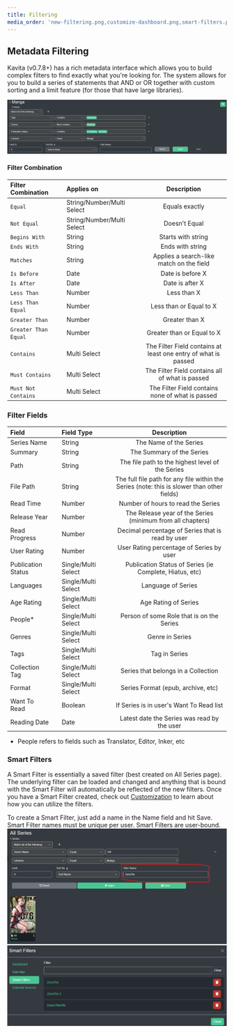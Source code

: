 ```yaml
---
title: Filtering
media_order: 'new-filtering.png,customize-dashboard.png,smart-filters.png,create_smart_filter.png,smart filter list.png'
---
```


## Metadata Filtering
Kavita (v0.7.8+) has a rich metadata interface which allows you to build complex filters to find exactly what you're looking for. The system allows for you to build a series of statements that AND or OR together with custom sorting and a limit feature (for those that have large libraries). 

![new-filtering](new-filtering.png "new-filtering")

#### Filter Combination
| Filter Combination           || Applies on          ||          Description            |
|:-------------------|:---:|:-----------------------|:---:|:------------------------------------------:|
| `Equal`      |   | String/Number/Multi Select              ||                 Equals exactly                  |
| `Not Equal`     || String/Number/Multi Select            ||                  Doesn't Equal                  |
| `Begins With`     || String        ||                 Starts with string                 |
| `Ends With`     || String        ||                 Ends with string                 |
| `Matches`      || String             ||                 Applies a search-like match on the field                   |
| `Is Before`     || Date        ||                Date is before X                 |
| `Is After`     || Date        ||                Date is after X                 |
| `Less Than`     || Number        ||                Less than X              |
| `Less Than Equal`     || Number        ||                Less than or Equal to X              |
| `Greater Than`     || Number        ||               Greater than X              |
| `Greater Than Equal`     || Number        ||                Greater than or Equal to X              |
| `Contains`     || Multi Select         ||                The Filter Field contains at least one entry of what is passed             |
| `Must Contains`     || Multi Select         ||                The Filter Field contains all of what is passed             |
| `Must Not Contains`     || Multi Select         ||                The Filter Field contains none of what is passed             |


### Filter Fields
| Field           ||       Field Type     ||          Description            |
|:-------------------|:---:|:-----------------------|:---:|:------------------------------------------:|
| Series Name 				  || String || The Name of the Series | 
| Summary 				  || String || The Summary of the Series | 
| Path 				 || String || The file path to the highest level of the Series | 
| File Path 				  || String || The full file path for any file within the Series (note: this is slower than other fields) | 
| Read Time 				  || Number || Number of hours to read the Series | 
| Release Year 				  || Number || The Release year of the Series (minimum from all chapters) | 
| Read Progress				  || Number  || Decimal percentage of Series that is read by user | 
| User Rating 				  || Number || User Rating percentage of Series by user | 
| Publication Status 				  || Single/Multi Select || Publication Status of Series (ie Complete, Hiatus, etc) | 
| Languages 				  || Single/Multi Select || Language of Series | 
| Age Rating 				  || Single/Multi Select || Age Rating of Series | 
| People* 				  || Single/Multi Select || Person of some Role that is on the Series | 
| Genres 				  || Single/Multi Select || Genre in Series | 
| Tags 				  || Single/Multi Select || Tag in Series | 
| Collection Tag 				  || Single/Multi Select || Series that belongs in a Collection | 
| Format 				  || Single/Multi Select || Series Format (epub, archive, etc) | 
| Want To Read 				  || Boolean || If Series is in user's Want To Read list | 
| Reading Date 				  || Date || Latest date the Series was read by the user | 


* People refers to fields such as Translator, Editor, Inker, etc

### Smart Filters
A Smart Filter is essentially a saved filter (best created on All Series page). The underlying filter can be loaded and changed and anything that is bound with the Smart Filter will automatically be reflected of the new filters. Once you have a Smart Filter created, check out [Customization](https://wiki.kavitareader.com/en/guides/customization) to learn about how you can utilize the filters.

To create a Smart Filter, just add a name in the Name field and hit Save. Smart Filter names must be unique per user. Smart Filters are user-bound. 
![create_smart_filter](create_smart_filter.png "create_smart_filter")
![smart%20filter%20list](smart%20filter%20list.png "smart%20filter%20list")